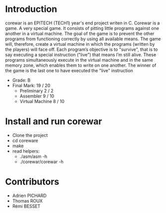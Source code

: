 # Introduction
corewar is an EPITECH (TECH1) year's end project writen in C. Corewar is a game. A very special game. It consists of pitting little programs against one another in a virtual machine.
The goal of the game is to prevent the other programs from functioning correctly by using all available means.
The game will, therefore, create a virtual machine in which the programs (written by the players) will face off. Each
program’s objective is to "survive", that is to say executing a special instruction ("live") that means I’m still alive.
These programs simultaneously execute in the virtual machine and in the same memory zone, which enables them
to write on one another.
The winner of the game is the last one to have executed the "live" instruction

* Grade: B
* Final Mark: 19 / 20
  * Preliminary 2 / 2
  * Assembler 9 / 10
  * Virtual Machine 8 / 10

# Install and run corewar

* Clone the project
* cd coreware
* make
* read helpers:
  * ./asm/asm  -h
  * ./corewar/corewar -h

# Contributors
* Adrien PICHARD
* Thomas ROUX
* Rémi BESSET
